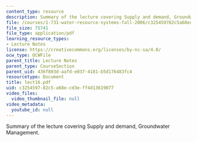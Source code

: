 ```yaml
---
content_type: resource
description: Summary of the lecture covering Supply and demand, Groundwater Management.
file: /courses/1-731-water-resource-systems-fall-2006/c325459782c5a68ecd3eff4d13619077_lect16.pdf
file_size: 75741
file_type: application/pdf
learning_resource_types:
- Lecture Notes
license: https://creativecommons.org/licenses/by-nc-sa/4.0/
ocw_type: OCWFile
parent_title: Lecture Notes
parent_type: CourseSection
parent_uid: 436f803d-aafd-e037-4181-b5d176483fc4
resourcetype: Document
title: lect16.pdf
uid: c3254597-82c5-a68e-cd3e-ff4d13619077
video_files:
  video_thumbnail_file: null
video_metadata:
  youtube_id: null
---
```

Summary of the lecture covering Supply and demand, Groundwater Management.